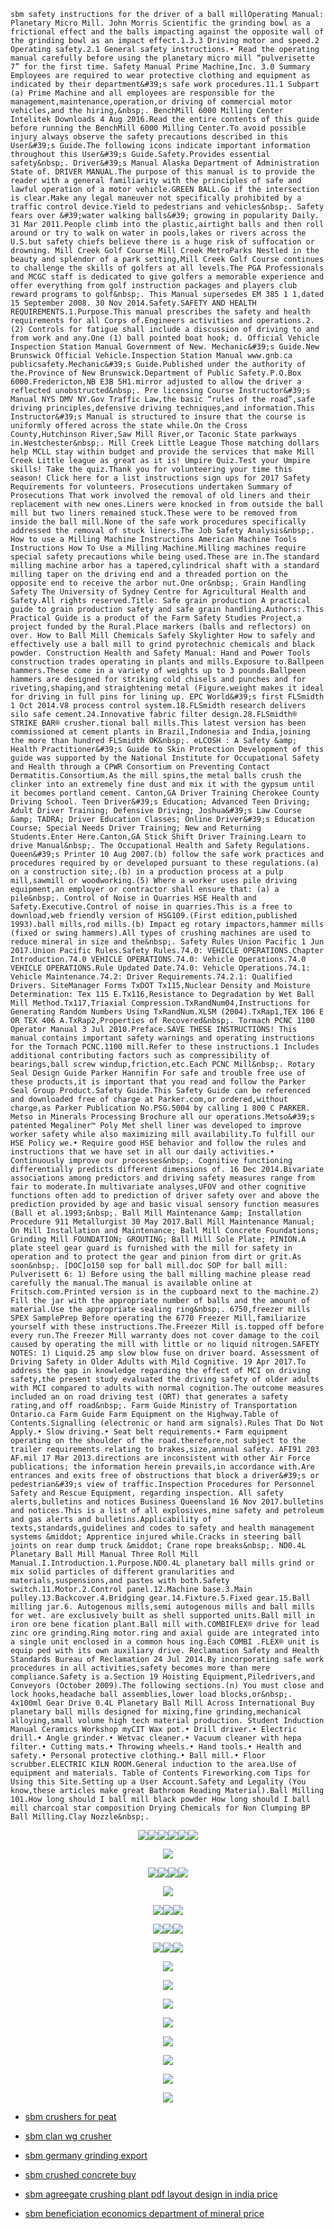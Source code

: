
```
sbm safety instructions for the driver of a ball millOperating Manual: Planetary Micro Mill. John Morris Scientific the grinding bowl as a frictional effect and the balls impacting against the opposite wall of the grinding bowl as an impact effect.1.3.3 Driving motor and speed.2 Operating safety.2.1 General safety instructions.• Read the operating manual carefully before using the planetary micro mill “pulverisette 7” for the first time. Safety Manual Prime Machine,Inc. 3.0 Summary Employees are required to wear protective clothing and equipment as indicated by their department&#39;s safe work procedures.11.1 Subpart (a) Prime Machine and all employees are responsible for the management,maintenance,operation,or driving of commercial motor vehicles,and the hiring,&nbsp;. BenchMill 6000 Milling Center Intelitek Downloads 4 Aug 2016.Read the entire contents of this guide before running the BenchMill 6000 Milling Center.To avoid possible injury always observe the safety precautions described in this User&#39;s Guide.The following icons indicate important information throughout this User&#39;s Guide.Safety.Provides essential safety&nbsp;. Driver&#39;s Manual Alaska Department of Administration State of. DRIVER MANUAL.The purpose of this manual is to provide the reader with a general familiarity with the principles of safe and lawful operation of a motor vehicle.GREEN BALL.Go if the intersection is clear.Make any legal maneuver not specifically prohibited by a traffic control device.Yield to pedestrians and vehicles&nbsp;. Safety fears over &#39;water walking balls&#39; growing in popularity Daily. 31 Mar 2011.People climb into the plastic,airtight balls and then roll around or try to walk on water in pools,lakes or rivers across the U.S.but safety chiefs believe there is a huge risk of suffocation or drowning. Mill Creek Golf Course Mill Creek MetroParks Nestled in the beauty and splendor of a park setting,Mill Creek Golf Course continues to challenge the skills of golfers at all levels.The PGA Professionals and MCGC staff is dedicated to give golfers a memorable experience and offer everything from golf instruction packages and players club reward programs to golf&nbsp;. This Manual supersedes EM 385 1 1,dated 15 September 2008. 30 Nov 2014.Safety.SAFETY AND HEALTH REQUIREMENTS.1.Purpose.This manual prescribes the safety and health requirements for all Corps of.Engineers activities and operations.2.(2) Controls for fatigue shall include a discussion of driving to and from work and any.One (1) ball pointed boat hook; d. Official Vehicle Inspection Station Manual Government of New. Mechanic&#39;s Guide.New Brunswick Official Vehicle.Inspection Station Manual www.gnb.ca publicsafety.Mechanic&#39;s Guide.Published under the authority of the.Province of New Brunswick.Department of Public Safety.P.O.Box 6000.Fredericton,NB E3B 5H1.mirror adjusted to allow the driver a reflected unobstructed&nbsp;. Pre licensing Course Instructor&#39;s Manual NYS DMV NY.Gov Traffic Law,the basic “rules of the road”,safe driving principles,defensive driving techniques,and information.This Instructor&#39;s Manual is structured to insure that the course is uniformly offered across the state while.On the Cross County,Hutchinson River,Saw Mill River,or Taconic State parkways in.Westchester&nbsp;. Mill Creek Little League Those matching dollars help MCLL stay within budget and provide the services that make Mill Creek Little league as great as it is! Umpire Quiz.Test your Umpire skills! Take the quiz.Thank you for volunteering your time this season! Click here for a list instructions sign ups for 2017 Safety Requirements for volunteers. Prosecutions undertaken Summary of Prosecutions That work involved the removal of old liners and their replacement with new ones.Liners were knocked in from outside the ball mill but two liners remained stuck.These were to be removed from inside the ball mill.None of the safe work procedures specifically addressed the removal of stuck liners.The Job Safety Analysis&nbsp;. How to use a Milling Machine Instructions American Machine Tools Instructions How To Use a Milling Machine.Milling machines require special safety precautions while being used.These are in.The standard milling machine arbor has a tapered,cylindrical shaft with a standard milling taper on the driving end and a threaded portion on the opposite end to receive the arbor nut.One or&nbsp;. Grain Handling Safety The University of Sydney Centre for Agricultural Health and Safety.All rights reserved.Title: Safe grain production A practical guide to grain production safety and safe grain handling.Authors:.This Practical Guide is a product of the Farm Safety Studies Project,a project funded by the Rural.Place markers (balls and reflectors) on over. How to Ball Mill Chemicals Safely Skylighter How to safely and effectively use a ball mill to grind pyrotechnic chemicals and black powder. Construction Health and Safety Manual: Hand and Power Tools construction trades operating in plants and mills.Exposure to.Ballpeen hammers.These come in a variety of weights up to 3 pounds.Ballpeen hammers are designed for striking cold chisels and punches and for riveting,shaping,and straightening metal (Figure.weight makes it ideal for driving in full pins for lining up. EPC World&#39;s first FLSmidth 1 Oct 2014.V8 process control system.18.FLSmidth research delivers silo safe cement.24.Innovative fabric filter design.28.FLSmidth® STRIKE BAR® crusher.tional ball mills.This latest version has been commissioned at cement plants in Brazil,Indonesia and India,joining the more than hundred FLSmidth OK&nbsp;. eLCOSH : A Safety &amp; Health Practitioner&#39;s Guide to Skin Protection Development of this guide was supported by the National Institute for Occupational Safety and Health through a CPWR Consortium on Preventing Contact Dermatitis.Consortium.As the mill spins,the metal balls crush the clinker into an extremely fine dust and mix it with the gypsum until it becomes portland cement. Canton,GA Driver Training Cherokee County Driving School. Teen Driver&#39;s Education; Advanced Teen Driving; Adult Driver Training; Defensive Driving; Joshua&#39;s Law Course &amp; TADRA; Driver Education Classes; Online Driver&#39;s Education Course; Special Needs Driver Training; New and Returning Students.Enter Here.Canton,GA Stick Shift Driver Training.Learn to drive Manual&nbsp;. The Occupational Health and Safety Regulations. Queen&#39;s Printer 10 Aug 2007.(b) follow the safe work practices and procedures required by or developed pursuant to these regulations.(a) on a construction site;.(b) in a production process at a pulp mill,sawmill or woodworking.(5) Where a worker uses pile driving equipment,an employer or contractor shall ensure that: (a) a pile&nbsp;. Control of Noise in Quarries HSE Health and Safety.Executive.Control of noise in quarries.This is a free to download,web friendly version of HSG109.(First edition,published 1993).ball mills,rod mills.(b) Impact eg rotary impactors,hammer mills (fixed or swing hammers).All types of crushing machines are used to reduce mineral in size and the&nbsp;. Safety Rules Union Pacific 1 Jun 2017.Union Pacific Rules.Safety Rules.74.0: VEHICLE OPERATIONS.Chapter Introduction.74.0 VEHICLE OPERATIONS.74.0: Vehicle Operations.74.0 VEHICLE OPERATIONS.Rule Updated Date.74.0: Vehicle Operations.74.1: Vehicle Maintenance.74.2: Driver Requirements.74.2.1: Qualified Drivers. SiteManager Forms TxDOT Tx115,Nuclear Density and Moisture Determination: Tex 115 E.Tx116,Resistance to Degradation by Wet Ball Mill Method.Tx117,Triaxial Compression.TxRandNum04,Instructions for Generating Random Numbers Using TxRandNum.XLSM (2004).TxRap1,TEX 106 E OR TEX 406 A.TxRap2,Properties of Recovered&nbsp;. Tormach PCNC 1100 Operator Manual 3 Jul 2010.Preface.SAVE THESE INSTRUCTIONS! This manual contains important safety warnings and operating instructions for the Tormach PCNC.1100 mill.Refer to these instructions.1 Includes additional contributing factors such as compressibility of bearings,ball screw windup,friction,etc.Each PCNC Mill&nbsp;. Rotary Seal Design Guide Parker Hannifin For safe and trouble free use of these products,it is important that you read and follow the Parker Seal Group Product.Safety Guide.This Safety Guide can be referenced and downloaded free of charge at Parker.com,or ordered,without charge,as Parker Publication No.PSG.5004 by calling 1 800 C PARKER. Metso in Minerals Processing Brochure all our operations.Metso&#39;s patented Megaliner™ Poly Met shell liner was developed to improve worker safety while also maximizing mill availability.To fulfill our HSE Policy we.• Require good HSE behavior and follow the rules and instructions that we have set in all our daily activities.• Continuously improve our processes&nbsp;. Cognitive functioning differentially predicts different dimensions of. 16 Dec 2014.Bivariate associations among predictors and driving safety measures range from fair to moderate.In multivariate analyses,UFOV and other cognitive functions often add to prediction of driver safety over and above the prediction provided by age and basic visual sensory function measures (Ball et al.1993;&nbsp;. Ball Mill Maintenance &amp; Installation Procedure 911 Metallurgist 30 May 2017.Ball Mill Maintenance Manual; On Mill Installation and Maintenance; Ball Mill Concrete Foundations; Grinding Mill FOUNDATION; GROUTING; Ball Mill Sole Plate; PINION.A plate steel gear guard is furnished with the mill for safety in operation and to protect the gear and pinion from dirt or grit.As soon&nbsp;. ‎[DOC]‎o150 sop for ball mill.doc SOP for ball mill: Pulverisett 6: 1) Before using the ball milling machine please read carefully the manual.The manual is available online at Fritsch.com.Printed version is in the cupboard next to the machine.2) Fill the jar with the appropriate number of balls and the amount of material.Use the appropriate sealing ring&nbsp;. 6750,freezer mills SPEX SamplePrep Before operating the 6770 Freezer Mill,familiarize yourself with these instructions.The.Freezer Mill is.topped off before every run.The Freezer Mill warranty does not cover damage to the coil caused by operating the mill with little or no liquid nitrogen.SAFETY NOTES: 1) Liquid.25 amp slow blow fuse on driver board. Assessment of Driving Safety in Older Adults with Mild Cognitive. 19 Apr 2017.To address the gap in knowledge regarding the effect of MCI on driving safety,the present study evaluated the driving safety of older adults with MCI compared to adults with normal cognition.The outcome measures included an on road driving test (ORT) that generates a safety rating,and off road&nbsp;. Farm Guide Ministry of Transportation Ontario.ca Farm Guide Farm Equipment on the Highway.Table of Contents.Signalling (electronic or hand arm signals).Rules That Do Not Apply.• Slow driving.• Seat belt requirements.• Farm equipment operating on the shoulder of the road.therefore,not subject to the trailer requirements relating to brakes,size,annual safety. AFI91 203 AF.mil 17 Mar 2013.directions are inconsistent with other Air Force publications; the information herein prevails,in accordance with.Are entrances and exits free of obstructions that block a driver&#39;s or pedestrian&#39;s view of traffic.Inspection Procedures for Personnel Safety and Rescue Equipment, regarding inspection. All safety alerts,bulletins and notices Business Queensland 16 Nov 2017.bulletins and notices.This is a list of all explosives,mine safety and petroleum and gas alerts and bulletins.Applicability of texts,standards,guidelines and codes to safety and health management systems &middot; Apprentice injured while.Cracks in steering ball joints on rear dump truck &middot; Crane rope breaks&nbsp;. ND0.4L Planetary Ball Mill Manual Three Roll Mill Manual.I.Introduction.1.Purpose.ND0.4L planetary ball mills grind or mix solid particles of different granularities and materials,suspensions,and pastes with both.Safety switch.11.Motor.2.Control panel.12.Machine base.3.Main pulley.13.Backcover.4.Bridging gear.14.Fixture.5.Fixed gear.15.Ball milling jar.6. Autogenous mills,semi autogenous mills and ball mills for wet. are exclusively built as shell supported units.Ball mill in iron ore bene fication plant.Ball mill with.COMBIFLEX® drive for lead zinc ore grinding.Ring motor.ring and axial guide are integrated into a single unit enclosed in a common hous ing.Each COMBI .FLEX® unit is equip ped with its own auxiliary drive. Reclamation Safety and Health Standards Bureau of Reclamation 24 Jul 2014.By incorporating safe work procedures in all activities,safety becomes more than mere compliance.Safety is a.Section 19 Hoisting Equipment,Piledrivers,and Conveyors (October 2009).The following sections.(n) You must close and lock hooks,headache ball assemblies,lower load blocks,or&nbsp;. 4x100ml Gear Drive 0.4L Planetary Ball Mill Across International Buy planetary ball mills designed for mixing,fine grinding,mechanical alloying,small volume high tech material production. Student Induction Manual Ceramics Workshop myCIT Wax pot.• Drill driver.• Electric drill.• Angle grinder.• Wetvac cleaner.• Vacuum cleaner with hepa filter.• Cutting mats.• Throwing wheels.• Hand tools.• Health and safety.• Personal protective clothing.• Ball mill.• Floor scrubber.ELECTRIC KILN ROOM.General induction to the area.Use of equipment and materials. Table of Contents Fireworking.com Tips for Using this Site.Setting up a User Account.Safety and Legality (You know,these articles make great Bathroom Reading Material).Ball Milling 101.How long should I ball mill black powder How long should I ball mill charcoal star composition Drying Chemicals for Non Clumping BP Ball Milling.Clay Nozzle&nbsp;. 
```

<div align="center">
  
<a rel="nofollow" href="https://m.shibang-china.com?f=github&k=sbm+safety+instructions+for+the+driver+of+a+ball+mill"><img src="https://static.shibang-china.com/en/l.png"></a><img src="https://static.shibang-china.com/en/hw.png"><a rel="nofollow" href="https://m.shibang-china.com/product/?f=github&k=sbm+safety+instructions+for+the+driver+of+a+ball+mill"><img src="https://static.shibang-china.com/en/p.png"></a><a rel="nofollow" href="https://m.shibang-china.com/cases/?f=github&k=sbm+safety+instructions+for+the+driver+of+a+ball+mill"><img src="https://static.shibang-china.com/en/c.png"></a><a rel="nofollow" href="https://m.shibang-china.com/news/?f=github&k=sbm+safety+instructions+for+the+driver+of+a+ball+mill"><img src="https://static.shibang-china.com/en/n.png"></a><a rel="nofollow" href="https://m.shibang-china.com?f=github&k=sbm+safety+instructions+for+the+driver+of+a+ball+mill"><img src="https://static.shibang-china.com/en/m.png"></a>

<a rel="nofollow" href="https://m.shibang-china.com/product/?f=github&k=sbm+safety+instructions+for+the+driver+of+a+ball+mill"><img src="https://static.shibang-china.com/en/b.jpg"></a>
  
<a rel="nofollow" href="https://m.shibang-china.com/solution-aggregate.html?f=github&k=sbm+safety+instructions+for+the+driver+of+a+ball+mill"><img src="https://static.shibang-china.com/en/a.jpg"></a><a rel="nofollow" href="https://m.shibang-china.com/solution-mine.html?f=github&k=sbm+safety+instructions+for+the+driver+of+a+ball+mill"><img src="https://static.shibang-china.com/en/m.jpg"></a><a rel="nofollow" href="https://m.shibang-china.com/solution-mill.html?f=github&k=sbm+safety+instructions+for+the+driver+of+a+ball+mill"><img src="https://static.shibang-china.com/en/g.jpg"></a><a rel="nofollow" href="https://m.shibang-china.com/solution-epc.html?f=github&k=sbm+safety+instructions+for+the+driver+of+a+ball+mill"><img src="https://static.shibang-china.com/en/e.jpg"></a>

<a rel="nofollow" href="https://m.shibang-china.com/product/?f=github&k=sbm+safety+instructions+for+the+driver+of+a+ball+mill"><img src="https://static.shibang-china.com/en/a-p.png"></a>

<a rel="nofollow" href="https://m.shibang-china.com/product/crusher/c6x.html?f=github&k=sbm+safety+instructions+for+the+driver+of+a+ball+mill"><img src="https://static.shibang-china.com/en/j.jpg"></a><a rel="nofollow" href="https://m.shibang-china.com/product/crusher/ci5x.html?f=github&k=sbm+safety+instructions+for+the+driver+of+a+ball+mill"><img src="https://static.shibang-china.com/en/i.jpg"></a><a rel="nofollow" href="https://m.shibang-china.com/product/crusher/hst.html?f=github&k=sbm+safety+instructions+for+the+driver+of+a+ball+mill"><img src="https://static.shibang-china.com/en/c.jpg"></a>

<a rel="nofollow" href="https://m.shibang-china.com/product/mill/mtw.html?f=github&k=sbm+safety+instructions+for+the+driver+of+a+ball+mill"><img src="https://static.shibang-china.com/en/mtw.jpg"></a><a rel="nofollow" href="https://m.shibang-china.com/product/mill/scm.html?f=github&k=sbm+safety+instructions+for+the+driver+of+a+ball+mill"><img src="https://static.shibang-china.com/en/scm.jpg"></a><a rel="nofollow" href="https://m.shibang-china.com/product/mill/lm.html?f=github&k=sbm+safety+instructions+for+the+driver+of+a+ball+mill"><img src="https://static.shibang-china.com/en/lm.jpg"></a>

<a rel="nofollow" href="https://m.shibang-china.com/product/sand/vsi6x.html?f=github&k=sbm+safety+instructions+for+the+driver+of+a+ball+mill"><img src="https://static.shibang-china.com/en/6x.jpg"></a><a rel="nofollow" href="https://m.shibang-china.com/product/sand/vu.html?f=github&k=sbm+safety+instructions+for+the+driver+of+a+ball+mill"><img src="https://static.shibang-china.com/en/vu.jpg"></a><a rel="nofollow" href="https://m.shibang-china.com/product/mobile/klun.html?f=github&k=sbm+safety+instructions+for+the+driver+of+a+ball+mill"><img src="https://static.shibang-china.com/en/k.jpg"></a>

<a rel="nofollow" href="https://m.shibang-china.com/cases/?f=github&k=sbm+safety+instructions+for+the+driver+of+a+ball+mill"><img src="https://static.shibang-china.com/en/case.png"></a>

<a rel="nofollow" href="https://m.shibang-china.com/cases/aggregate/202.html?f=github&k=sbm+safety+instructions+for+the+driver+of+a+ball+mill"><img src="https://static.shibang-china.com/en/c-1.jpg"></a>

<a rel="nofollow" href="https://m.shibang-china.com/cases/aggregate/203.html?f=github&k=sbm+safety+instructions+for+the+driver+of+a+ball+mill"><img src="https://static.shibang-china.com/en/c-2.jpg"></a>

<a rel="nofollow" href="https://m.shibang-china.com/cases/mill/123.html?f=github&k=sbm+safety+instructions+for+the+driver+of+a+ball+mill"><img src="https://static.shibang-china.com/en/c-3.jpg"></a>

<a rel="nofollow" href="https://m.shibang-china.com/contact_us.html?f=github&k=sbm+safety+instructions+for+the+driver+of+a+ball+mill"><img src="https://static.shibang-china.com/en/contact.png"></a>

<a rel="nofollow" href="https://swt.shibang-china.com/?f=github&k=sbm+safety+instructions+for+the+driver+of+a+ball+mill"><img src="https://static.shibang-china.com/en/chat.png"></a>

<a rel="nofollow" href="https://whatsapp.shibangsoft.com/WhatsApp.php?f=github&k=sbm+safety+instructions+for+the+driver+of+a+ball+mill"><img src="https://static.shibang-china.com/en/whatsapp.png"></a>

<a rel="nofollow" href="https://m.shibang-china.com/?f=github&k=sbm+safety+instructions+for+the+driver+of+a+ball+mill"><img src="https://static.shibang-china.com/en/website.png"></a>

</div>


* [sbm crushers for peat](sbm%20crushers%20for%20peat.md)

* [sbm clan wg crusher](sbm%20clan%20wg%20crusher.md)

* [sbm germany grinding export](sbm%20germany%20grinding%20export.md)

* [sbm crushed concrete buy](sbm%20crushed%20concrete%20buy.md)

* [sbm agreegate crushing plant pdf layout design in india price](sbm%20agreegate%20crushing%20plant%20pdf%20layout%20design%20in%20india%20price.md)

* [sbm beneficiation economics department of mineral price](sbm%20beneficiation%20economics%20department%20of%20mineral%20price.md)